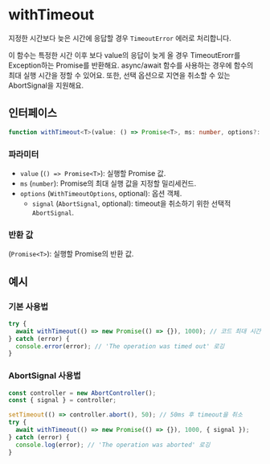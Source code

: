 # withTimeout

지정한 시간보다 늦은 시간에 응답할 경우 `TimeoutError` 에러로 처리합니다.

이 함수는 특정한 시간 이후 보다 value의 응답이 늦게 올 경우 TimeoutErorr를 Exception하는 Promise를 반환해요. async/await 함수를 사용하는 경우에 함수의 최대 실행 시간을 정할 수 있어요. 또한, 선택 옵션으로 지연을 취소할 수 있는 AbortSignal을 지원해요.

## 인터페이스

```typescript
function withTimeout<T>(value: () => Promise<T>, ms: number, options?: WithTimeoutOptions): Promise<T>;
```

### 파라미터

- `value` (`() => Promise<T>`): 실행할 Promise 값.
- `ms` (`number`): Promise의 최대 실행 값을 지정할 밀리세컨드.
- `options` (`WithTimeoutOptions`, optional): 옵션 객체.
  - `signal` (`AbortSignal`, optional): timeout을 취소하기 위한 선택적 `AbortSignal`.

### 반환 값

(`Promise<T>`): 실행할 Promise의 반환 값.

## 예시

### 기본 사용법

```typescript
try {
  await withTimeout(() => new Promise(() => {}), 1000); // 코드 최대 시간을 1초로 지정
} catch (error) {
  console.error(error); // 'The operation was timed out' 로깅
}
```

### AbortSignal 사용법

```typescript
const controller = new AbortController();
const { signal } = controller;

setTimeout(() => controller.abort(), 50); // 50ms 후 timeout을 취소
try {
  await withTimeout(() => new Promise(() => {}), 1000, { signal });
} catch (error) {
  console.log(error); // 'The operation was aborted' 로깅
}
```

